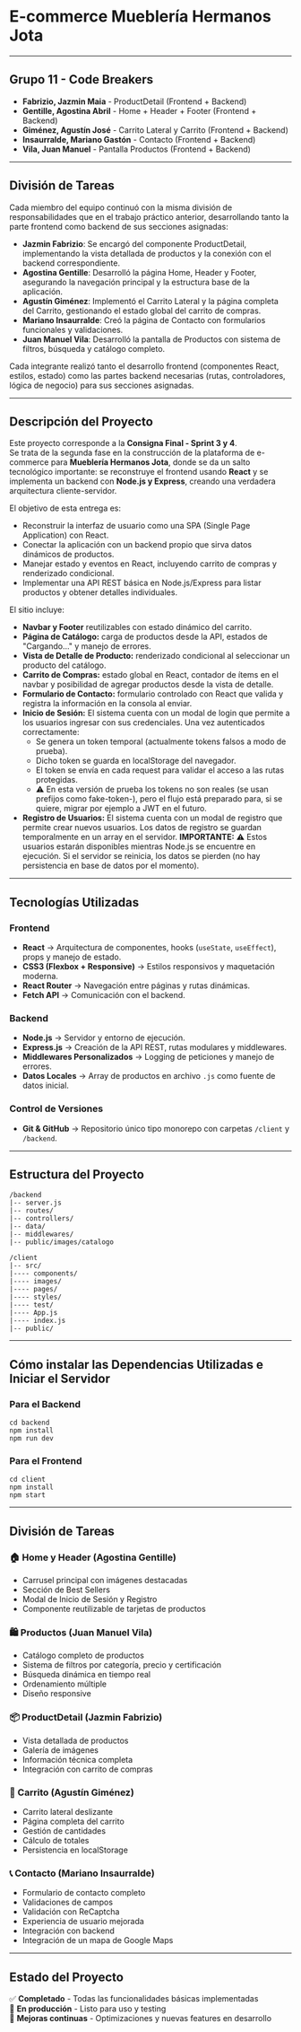 # E-commerce Mueblería Hermanos Jota

---

## Grupo 11 - Code Breakers

- **Fabrizio, Jazmin Maia** - ProductDetail (Frontend + Backend)
- **Gentille, Agostina Abril** - Home + Header + Footer (Frontend + Backend)
- **Giménez, Agustín José** - Carrito Lateral y Carrito (Frontend + Backend)
- **Insaurralde, Mariano Gastón** - Contacto (Frontend + Backend)
- **Vila, Juan Manuel** - Pantalla Productos (Frontend + Backend)

---

## División de Tareas

Cada miembro del equipo continuó con la misma división de responsabilidades que en el trabajo práctico anterior, desarrollando tanto la parte frontend como backend de sus secciones asignadas:

- **Jazmin Fabrizio**: Se encargó del componente ProductDetail, implementando la vista detallada de productos y la conexión con el backend correspondiente.
- **Agostina Gentille**: Desarrolló la página Home, Header y Footer, asegurando la navegación principal y la estructura base de la aplicación.
- **Agustín Giménez**: Implementó el Carrito Lateral y la página completa del Carrito, gestionando el estado global del carrito de compras.
- **Mariano Insaurralde**: Creó la página de Contacto con formularios funcionales y validaciones.
- **Juan Manuel Vila**: Desarrolló la pantalla de Productos con sistema de filtros, búsqueda y catálogo completo.

Cada integrante realizó tanto el desarrollo frontend (componentes React, estilos, estado) como las partes backend necesarias (rutas, controladores, lógica de negocio) para sus secciones asignadas.

---

## Descripción del Proyecto

Este proyecto corresponde a la **Consigna Final - Sprint 3 y 4**.  
Se trata de la segunda fase en la construcción de la plataforma de e-commerce para **Mueblería Hermanos Jota**, donde se da un salto tecnológico importante: se reconstruye el frontend usando **React** y se implementa un backend con **Node.js y Express**, creando una verdadera arquitectura cliente-servidor.

El objetivo de esta entrega es:
- Reconstruir la interfaz de usuario como una SPA (Single Page Application) con React.
- Conectar la aplicación con un backend propio que sirva datos dinámicos de productos.
- Manejar estado y eventos en React, incluyendo carrito de compras y renderizado condicional.
- Implementar una API REST básica en Node.js/Express para listar productos y obtener detalles individuales.

El sitio incluye:
- **Navbar y Footer** reutilizables con estado dinámico del carrito.
- **Página de Catálogo:** carga de productos desde la API, estados de "Cargando..." y manejo de errores.
- **Vista de Detalle de Producto:** renderizado condicional al seleccionar un producto del catálogo.
- **Carrito de Compras:** estado global en React, contador de ítems en el navbar y posibilidad de agregar productos desde la vista de detalle.
- **Formulario de Contacto:** formulario controlado con React que valida y registra la información en la consola al enviar.
- **Inicio de Sesión:** El sistema cuenta con un modal de login que permite a los usuarios ingresar con sus credenciales. Una vez autenticados correctamente:
    - Se genera un token temporal (actualmente tokens falsos a modo de prueba).
    - Dicho token se guarda en localStorage del navegador.
    - El token se envía en cada request para validar el acceso a las rutas protegidas.
    - ⚠️ En esta versión de prueba los tokens no son reales (se usan prefijos como fake-token-), pero el flujo está preparado para, si se quiere, migrar por ejemplo a JWT en el futuro.
- **Registro de Usuarios:** El sistema cuenta con un modal de registro que permite crear nuevos usuarios. Los datos de registro se guardan temporalmente en un array en el servidor. **IMPORTANTE:** ⚠️ Estos usuarios estarán disponibles mientras Node.js se encuentre en ejecución. Si el servidor se reinicia, los datos se pierden (no hay persistencia en base de datos por el momento).

---

## Tecnologías Utilizadas

### Frontend
- **React** → Arquitectura de componentes, hooks (`useState`, `useEffect`), props y manejo de estado.
- **CSS3 (Flexbox + Responsive)** → Estilos responsivos y maquetación moderna.
- **React Router** → Navegación entre páginas y rutas dinámicas.
- **Fetch API** → Comunicación con el backend.

### Backend
- **Node.js** → Servidor y entorno de ejecución.
- **Express.js** → Creación de la API REST, rutas modulares y middlewares.
- **Middlewares Personalizados** → Logging de peticiones y manejo de errores.
- **Datos Locales** → Array de productos en archivo `.js` como fuente de datos inicial.

### Control de Versiones
- **Git & GitHub** → Repositorio único tipo monorepo con carpetas `/client` y `/backend`.

---

## Estructura del Proyecto
```
/backend
|-- server.js
|-- routes/
|-- controllers/
|-- data/
|-- middlewares/
|-- public/images/catalogo

/client
|-- src/ 
|---- components/
|---- images/
|---- pages/
|---- styles/
|---- test/
|---- App.js
|---- index.js
|-- public/
```
---

## Cómo instalar las Dependencias Utilizadas e Iniciar el Servidor

### Para el Backend
```
cd backend
npm install
npm run dev
```
### Para el Frontend
```
cd client
npm install
npm start
```


---

## División de Tareas

### 🏠 Home y Header (Agostina Gentille)
- Carrusel principal con imágenes destacadas
- Sección de Best Sellers
- Modal de Inicio de Sesión y Registro
- Componente reutilizable de tarjetas de productos

### 🛍️ Productos (Juan Manuel Vila)
- Catálogo completo de productos
- Sistema de filtros por categoría, precio y certificación
- Búsqueda dinámica en tiempo real
- Ordenamiento múltiple
- Diseño responsive

### 📦 ProductDetail (Jazmin Fabrizio)
- Vista detallada de productos
- Galería de imágenes
- Información técnica completa
- Integración con carrito de compras

### 🛒 Carrito (Agustín Giménez)
- Carrito lateral deslizante
- Página completa del carrito
- Gestión de cantidades
- Cálculo de totales
- Persistencia en localStorage

### 📞 Contacto (Mariano Insaurralde)
- Formulario de contacto completo
- Validaciones de campos
- Validación con ReCaptcha
- Experiencia de usuario mejorada
- Integración con backend
- Integración de un mapa de Google Maps

---

## Estado del Proyecto

✅ **Completado** - Todas las funcionalidades básicas implementadas  
🚀 **En producción** - Listo para uso y testing  
🔧 **Mejoras continuas** - Optimizaciones y nuevas features en desarrollo

